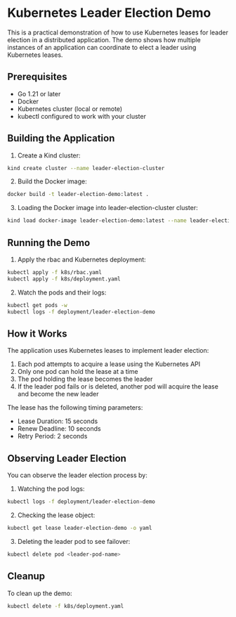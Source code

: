 # Kubernetes Leader Election Demo

This is a practical demonstration of how to use Kubernetes leases for leader election in a distributed application. The demo shows how multiple instances of an application can coordinate to elect a leader using Kubernetes leases.

## Prerequisites

- Go 1.21 or later
- Docker
- Kubernetes cluster (local or remote)
- kubectl configured to work with your cluster

## Building the Application

1. Create a Kind cluster:
```bash
kind create cluster --name leader-election-cluster
```

2. Build the Docker image:
```bash
docker build -t leader-election-demo:latest .
```

3. Loading the Docker image into leader-election-cluster cluster:
```bash
kind load docker-image leader-election-demo:latest --name leader-election-cluster
```

## Running the Demo

1. Apply the rbac and Kubernetes deployment:
```bash
kubectl apply -f k8s/rbac.yaml
kubectl apply -f k8s/deployment.yaml
```

2. Watch the pods and their logs:
```bash
kubectl get pods -w
kubectl logs -f deployment/leader-election-demo
```

## How it Works

The application uses Kubernetes leases to implement leader election:

1. Each pod attempts to acquire a lease using the Kubernetes API
2. Only one pod can hold the lease at a time
3. The pod holding the lease becomes the leader
4. If the leader pod fails or is deleted, another pod will acquire the lease and become the new leader

The lease has the following timing parameters:
- Lease Duration: 15 seconds
- Renew Deadline: 10 seconds
- Retry Period: 2 seconds

## Observing Leader Election

You can observe the leader election process by:

1. Watching the pod logs:
```bash
kubectl logs -f deployment/leader-election-demo
```

2. Checking the lease object:
```bash
kubectl get lease leader-election-demo -o yaml
```

3. Deleting the leader pod to see failover:
```bash
kubectl delete pod <leader-pod-name>
```

## Cleanup

To clean up the demo:
```bash
kubectl delete -f k8s/deployment.yaml
``` 
